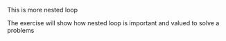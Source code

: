 This is more nested loop

The exercise will show how nested loop is important and valued to solve a problems 

